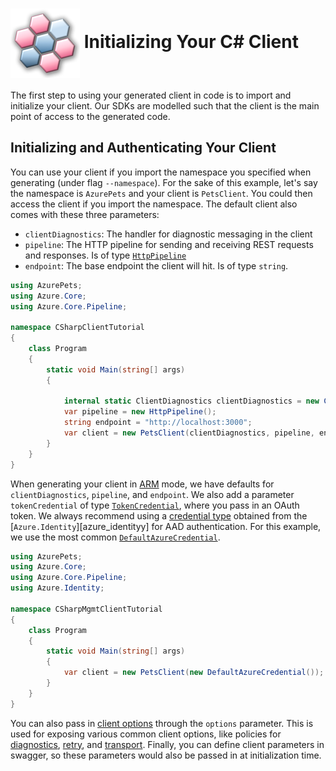 # <img align="center" src="../images/logo.png">  Initializing Your C# Client

The first step to using your generated client in code is to import and initialize your client. Our SDKs are modelled such
that the client is the main point of access to the generated code.

## Initializing and Authenticating Your Client

You can use your client if you import the namespace you specified when generating (under flag `--namespace`). For the sake of this example,
let's say the namespace is `AzurePets` and your client is `PetsClient`. You could then access the client if you import the namespace.
The default client also comes with these three parameters:

* `clientDiagnostics`: The handler for diagnostic messaging in the client
* `pipeline`: The HTTP pipeline for sending and receiving REST requests and responses. Is of type [`HttpPipeline`][http_pipeline]
* `endpoint`: The base endpoint the client will hit. Is of type `string`.

```csharp
using AzurePets;
using Azure.Core;
using Azure.Core.Pipeline;

namespace CSharpClientTutorial
{
    class Program
    {
        static void Main(string[] args)
        {

            internal static ClientDiagnostics clientDiagnostics = new ClientDiagnostics();
            var pipeline = new HttpPipeline();
            string endpoint = "http://localhost:3000";
            var client = new PetsClient(clientDiagnostics, pipeline, endpoint);
        }
    }
}
```

When generating your client in [ARM][arm] mode, we have defaults for `clientDiagnostics`, `pipeline`, and `endpoint`. We also add a parameter `tokenCredential` of type
[`TokenCredential`][token_credential], where you pass in an OAuth token. We always recommend
using a [credential type][identity_credentials] obtained from the [`Azure.Identity`][azure_identityy] for AAD authentication. For this example,
we use the most common [`DefaultAzureCredential`][default_azure_credential].

```csharp
using AzurePets;
using Azure.Core;
using Azure.Core.Pipeline;
using Azure.Identity;

namespace CSharpMgmtClientTutorial
{
    class Program
    {
        static void Main(string[] args)
        {
            var client = new PetsClient(new DefaultAzureCredential());
        }
    }
}
```
You can also pass in [client options][client_options] through the `options` parameter. This is used for exposing various
common client options, like policies for [diagnostics][diagnostics], [retry][retry], and [transport][transport].
Finally, you can define client parameters in swagger, so these parameters would also be passed in at initialization time.

<!-- LINKS -->
[arm]: https://docs.microsoft.com/en-us/azure/azure-resource-manager/management/control-plane-and-data-plane#control-plane
[http_pipeline]: https://docs.microsoft.com/en-us/dotnet/api/azure.core.pipeline.httppipeline?view=azure-dotnet
[token_credential]: https://docs.microsoft.com/en-us/dotnet/api/azure.core.tokencredential?view=azure-dotnet
[azure_identity]: https://docs.microsoft.com/en-us/dotnet/api/azure.identity?view=azure-dotnet
[identity_credentials]: https://github.com/Azure/azure-sdk-for-net/tree/master/sdk/identity/Azure.Identity#credential-classes
[default_azure_credential]: https://docs.microsoft.com/en-us/dotnet/api/azure.identity.defaultazurecredential?view=azure-dotnet
[client_options]: https://docs.microsoft.com/en-us/dotnet/api/azure.core.clientoptions?view=azure-dotnet
[diagnostics]: https://docs.microsoft.com/en-us/dotnet/api/azure.core.clientoptions.diagnostics?view=azure-dotnet#Azure_Core_ClientOptions_Diagnostics
[retry]: https://docs.microsoft.com/en-us/dotnet/api/azure.core.clientoptions.retry?view=azure-dotnet#Azure_Core_ClientOptions_Retry
[transport]: https://docs.microsoft.com/en-us/dotnet/api/azure.core.clientoptions.transport?view=azure-dotnet#Azure_Core_ClientOptions_Transport
